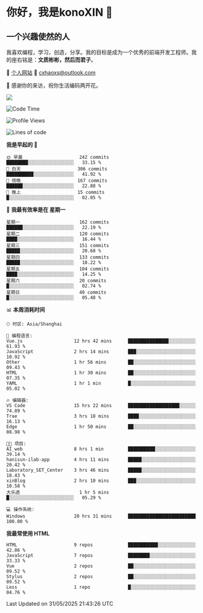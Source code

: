 <!--
**konoXIN/konoXIN** is a ✨ _special_ ✨ repository because its `README.md` (this file) appears on your GitHub profile.

Here are some ideas to get you started:

- 🔭 I’m currently working on ...
- 🌱 I’m currently learning ...
- 👯 I’m looking to collaborate on ...
- 🤔 I’m looking for help with ...
- 💬 Ask me about ...
- 📫 How to reach me: ...
- 😄 Pronouns: ...
- ⚡ Fun fact: ...
-->
# 你好，我是konoXIN 👋
## 一个兴趣使然的人

我喜欢编程，学习，创造，分享。我的目标是成为一个优秀的前端开发工程师。我的座右铭是：**文质彬彬，然后而君子**。

📄 [个人网站](https://www.konoxin.top/)  📮 cxhaoxs@outlook.com
    
👋 感谢你的来访，祝你生活编码两开花。

<a href="https://wakatime.com"><img src="https://wakatime.com/share/@konoXIN/7d7b1368-87f9-4766-8aad-0b59725c07da.png" /></a>
 <!--START_SECTION:waka-->
![Code Time](http://img.shields.io/badge/Code%20Time-2%2C214%20hrs%2037%20mins-blue)

![Profile Views](http://img.shields.io/badge/%E4%B8%AA%E4%BA%BA%E8%B5%84%E6%96%99%E8%A7%82%E7%9C%8B%E6%AC%A1%E6%95%B0-18-blue)

![Lines of code](https://img.shields.io/badge/%E4%BB%8E%E3%80%8CHello%20World%E3%80%8D%E8%B5%B7%E6%88%91%E5%B7%B2%E7%BB%8F%E5%86%99%E4%BA%86-321.1%20thousand%20%E8%A1%8C%E4%BB%A3%E7%A0%81-blue)

**我是早起的 🐤** 

```text
🌞 早晨                     242 commits         ████████░░░░░░░░░░░░░░░░░   33.15 % 
🌆 白天                     306 commits         ██████████░░░░░░░░░░░░░░░   41.92 % 
🌃 傍晚                     167 commits         ██████░░░░░░░░░░░░░░░░░░░   22.88 % 
🌙 晚上                     15 commits          █░░░░░░░░░░░░░░░░░░░░░░░░   02.05 % 
```
📅 **我最有效率是在 星期一** 

```text
星期一                      162 commits         ██████░░░░░░░░░░░░░░░░░░░   22.19 % 
星期二                      120 commits         ████░░░░░░░░░░░░░░░░░░░░░   16.44 % 
星期三                      151 commits         █████░░░░░░░░░░░░░░░░░░░░   20.68 % 
星期四                      133 commits         █████░░░░░░░░░░░░░░░░░░░░   18.22 % 
星期五                      104 commits         ████░░░░░░░░░░░░░░░░░░░░░   14.25 % 
星期六                      20 commits          █░░░░░░░░░░░░░░░░░░░░░░░░   02.74 % 
星期日                      40 commits          █░░░░░░░░░░░░░░░░░░░░░░░░   05.48 % 
```


📊 **本周消耗时间** 

```text
🕑︎ 时区: Asia/Shanghai

💬 编程语言: 
Vue.js                   12 hrs 42 mins      ███████████████░░░░░░░░░░   61.93 % 
JavaScript               2 hrs 14 mins       ███░░░░░░░░░░░░░░░░░░░░░░   10.92 % 
Other                    1 hr 56 mins        ██░░░░░░░░░░░░░░░░░░░░░░░   09.43 % 
HTML                     1 hr 30 mins        ██░░░░░░░░░░░░░░░░░░░░░░░   07.35 % 
YAML                     1 hr 1 min          █░░░░░░░░░░░░░░░░░░░░░░░░   05.02 % 

🔥 编辑器: 
VS Code                  15 hrs 22 mins      ███████████████████░░░░░░   74.89 % 
Trae                     3 hrs 18 mins       ████░░░░░░░░░░░░░░░░░░░░░   16.13 % 
Edge                     1 hr 50 mins        ██░░░░░░░░░░░░░░░░░░░░░░░   08.98 % 

🐱‍💻 项目: 
AI_web                   8 hrs 1 min         ██████████░░░░░░░░░░░░░░░   39.14 % 
hanisun-ilab-app         4 hrs 11 mins       █████░░░░░░░░░░░░░░░░░░░░   20.42 % 
Laboratory_SET_Center    3 hrs 46 mins       █████░░░░░░░░░░░░░░░░░░░░   18.43 % 
xinBlog                  2 hrs 10 mins       ███░░░░░░░░░░░░░░░░░░░░░░   10.58 % 
大乐透                      1 hr 5 mins         █░░░░░░░░░░░░░░░░░░░░░░░░   05.29 % 

💻 操作系统: 
Windows                  20 hrs 31 mins      █████████████████████████   100.00 % 
```

**我最常使用 HTML** 

```text
HTML                     9 repos             ███████████░░░░░░░░░░░░░░   42.86 % 
JavaScript               7 repos             ████████░░░░░░░░░░░░░░░░░   33.33 % 
Vue                      2 repos             ██░░░░░░░░░░░░░░░░░░░░░░░   09.52 % 
Stylus                   2 repos             ██░░░░░░░░░░░░░░░░░░░░░░░   09.52 % 
Less                     1 repo              █░░░░░░░░░░░░░░░░░░░░░░░░   04.76 % 
```




 Last Updated on 31/05/2025 21:43:26 UTC
<!--END_SECTION:waka-->
